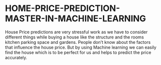 # HOME-PRICE-PREDICTION-MASTER-IN-MACHINE-LEARNING
House Price predictions are very stressful work as we have to consider different things while buying a house like the structure and the rooms kitchen parking space and gardens. People don’t know about the factors that influence the house price. But by using Machine learning we can easily find the house which is to be perfect for us and helps to predict the price accurately.
